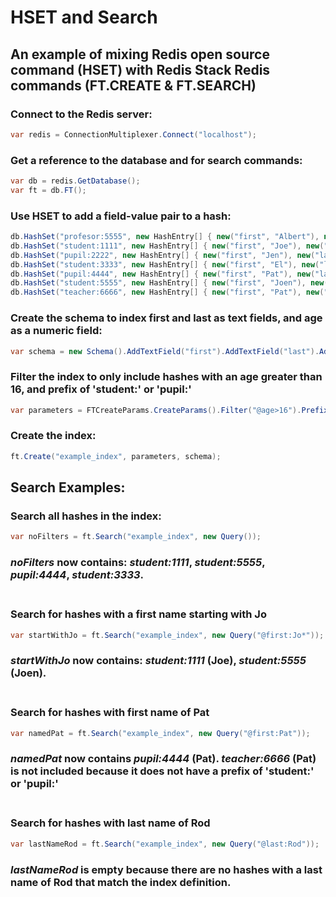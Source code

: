 
# HSET and Search
## An example of mixing Redis open source command (HSET) with Redis Stack Redis commands (FT.CREATE & FT.SEARCH)

### Connect to the Redis server:
```csharp
var redis = ConnectionMultiplexer.Connect("localhost");
```
### Get a reference to the database and for search commands:
```csharp
var db = redis.GetDatabase();
var ft = db.FT();
```
### Use HSET to add a field-value pair to a hash:
```csharp
db.HashSet("profesor:5555", new HashEntry[] { new("first", "Albert"), new("last", "Blue"), new("age", "55") });
db.HashSet("student:1111", new HashEntry[] { new("first", "Joe"), new("last", "Dod"), new("age", "18") });
db.HashSet("pupil:2222", new HashEntry[] { new("first", "Jen"), new("last", "Rod"), new("age", "14") });
db.HashSet("student:3333", new HashEntry[] { new("first", "El"), new("last", "Mark"), new("age", "17") });
db.HashSet("pupil:4444", new HashEntry[] { new("first", "Pat"), new("last", "Shu"), new("age", "21") });
db.HashSet("student:5555", new HashEntry[] { new("first", "Joen"), new("last", "Ko"), new("age", "20") });
db.HashSet("teacher:6666", new HashEntry[] { new("first", "Pat"), new("last", "Rod"), new("age", "20") });
```

### Create the schema to index first and last as text fields, and age as a numeric field:
```csharp
var schema = new Schema().AddTextField("first").AddTextField("last").AddNumericField("age");
```
### Filter the index to only include hashes with an age greater than 16, and prefix of 'student:' or 'pupil:'
```csharp
var parameters = FTCreateParams.CreateParams().Filter("@age>16").Prefix("student:", "pupil:");
```
### Create the index:
```csharp
ft.Create("example_index", parameters, schema);
```
## Search Examples:

### Search all hashes in the index:
```csharp
var noFilters = ft.Search("example_index", new Query());
```
### _noFilters_ now contains: _student:1111_, _student:5555_, _pupil:4444_, _student:3333_.<br /><br />

### Search for hashes with a first name starting with Jo
```csharp
var startWithJo = ft.Search("example_index", new Query("@first:Jo*"));
```
### _startWithJo_ now contains: _student:1111_ (Joe), _student:5555_ (Joen).<br /><br />

### Search for hashes with first name of Pat
```csharp
var namedPat = ft.Search("example_index", new Query("@first:Pat"));
```
### _namedPat_ now contains _pupil:4444_ (Pat). _teacher:6666_ (Pat) is not included because it does not have a prefix of 'student:' or 'pupil:'<br /><br />

### Search for hashes with last name of Rod
```csharp
var lastNameRod = ft.Search("example_index", new Query("@last:Rod"));
```
### _lastNameRod_ is empty because there are no hashes with a last name of Rod that match the index definition.